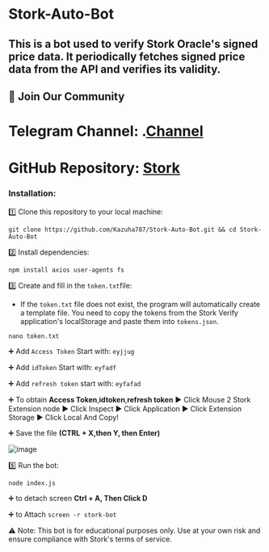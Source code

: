 # Stork-Auto-Bot
## This is a bot used to verify Stork Oracle's signed price data. It periodically fetches signed price data from the API and verifies its validity.

## 📢 Join Our Community

# Telegram Channel: .[Channel](https://t.me/Offical_Im_kazuha)
# GitHub Repository: [Stork](https://github.com/Kazuha787/Stork-Auto-Bot.git)

### Installation:

1️⃣  Clone this repository to your local machine:
```
git clone https://github.com/Kazuha787/Stork-Auto-Bot.git && cd Stork-Auto-Bot
```

2️⃣ Install dependencies:
```
npm install axios user-agents fs
```

3️⃣  Create and fill in the `token.txt`file:
- If the `token.txt` file does not exist, the program will automatically create a template file. You need to copy the tokens from the Stork Verify application's localStorage and paste them into `tokens.json`.
```
nano token.txt
```
 ➕ Add `Access Token` Start with: `eyjjug`
 
 ➕ Add `idToken` Start with: `eyfadf`
 
 ➕ Add `refresh token` start with: `eyfafad`
 
 ➕ To obtain **Access Token**,**idtoken**,**refresh token** ▶️ Click Mouse 2 Stork Extension node ▶️ Click Inspect ▶️ Click Application ▶️ Click Extension Storage ▶️ Click Local And Copy!
 
 ➕ Save the file **(CTRL + X,then Y, then Enter)**

![image](https://github.com/user-attachments/assets/0351ab1a-9f1d-472b-ad76-6354b21bd85a)

5️⃣ Run the bot:
```
node index.js
```
➕ to detach screen **Ctrl + A, Then Click D**

➕ to Attach `screen -r stork-bot`


⚠️ Note:
This bot is for educational purposes only. Use at your own risk and ensure compliance with Stork's terms of service.

